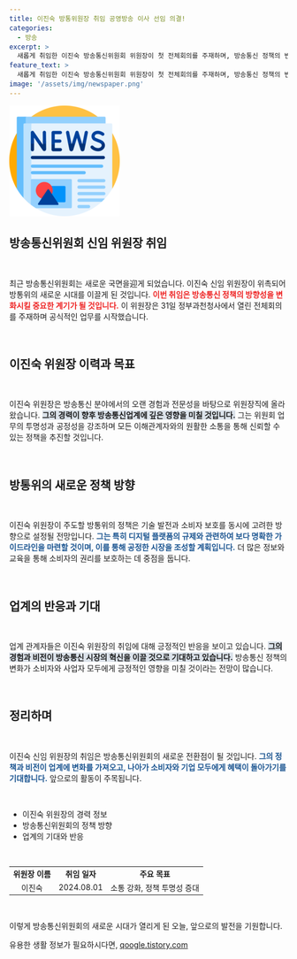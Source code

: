 ```yaml
---
title: 이진숙 방통위원장 취임 공영방송 이사 선임 의결!
categories:
  - 방송
excerpt: >
  새롭게 취임한 이진숙 방송통신위원회 위원장이 첫 전체회의를 주재하며, 방송통신 정책의 변화를 예고했습니다. 그녀의 리더십 아래 어떤 혁신이 이루어질지 주목됩니다!
feature_text: >
  새롭게 취임한 이진숙 방송통신위원회 위원장이 첫 전체회의를 주재하며, 방송통신 정책의 변화를 예고했습니다. 그녀의 리더십 아래 어떤 혁신이 이루어질지 주목됩니다!
image: '/assets/img/newspaper.png'
---
```


<p><img src="/assets/img/newspaper.png" alt="kimp 속보" /></p>

<h2 data-ke-size="size26">방송통신위원회 신임 위원장 취임</h2>

<p data-ke-size="size16">&nbsp;</p>

<p>최근 방송통신위원회는 새로운 국면을迎게 되었습니다. 이진숙 신임 위원장이 위촉되어 방통위의 새로운 시대를 이끌게 된 것입니다. <b><span style="color: #ee2323;">이번 취임은 방송통신 정책의 방향성을 변화시킬 중요한 계기가 될 것입니다.</span></b> 이 위원장은 31일 정부과천청사에서 열린 전체회의를 주재하며 공식적인 업무를 시작했습니다.</p>

<p data-ke-size="size16">&nbsp;</p>

<h2 data-ke-size="size26">이진숙 위원장 이력과 목표</h2>

<p data-ke-size="size16">&nbsp;</p>

<p>이진숙 위원장은 방송통신 분야에서의 오랜 경험과 전문성을 바탕으로 위원장직에 올라왔습니다. <b><span style="background-color: #21538527;">그의 경력이 향후 방송통신업계에 깊은 영향을 미칠 것입니다.</span></b> 그는 위원회 업무의 투명성과 공정성을 강조하며 모든 이해관계자와의 원활한 소통을 통해 신뢰할 수 있는 정책을 추진할 것입니다.</p>

<p data-ke-size="size16">&nbsp;</p>

<h2 data-ke-size="size26">방통위의 새로운 정책 방향</h2>

<p data-ke-size="size16">&nbsp;</p>

<p>이진숙 위원장이 주도할 방통위의 정책은 기술 발전과 소비자 보호를 동시에 고려한 방향으로 설정될 전망입니다. <b><span style="color: #1a5490;">그는 특히 디지털 플랫폼의 규제와 관련하여 보다 명확한 가이드라인을 마련할 것이며, 이를 통해 공정한 시장을 조성할 계획입니다.</span></b> 더 많은 정보와 교육을 통해 소비자의 권리를 보호하는 데 중점을 둡니다.</p>

<p data-ke-size="size16">&nbsp;</p>

<h2 data-ke-size="size26">업계의 반응과 기대</h2>

<p data-ke-size="size16">&nbsp;</p>

<p>업계 관계자들은 이진숙 위원장의 취임에 대해 긍정적인 반응을 보이고 있습니다. <b><span style="background-color: #21538527;">그의 경험과 비전이 방송통신 시장의 혁신을 이끌 것으로 기대하고 있습니다.</span></b> 방송통신 정책의 변화가 소비자와 사업자 모두에게 긍정적인 영향을 미칠 것이라는 전망이 많습니다.</p>

<p data-ke-size="size16">&nbsp;</p>

<h2 data-ke-size="size26">정리하며</h2>

<p data-ke-size="size16">&nbsp;</p>

<p>이진숙 신임 위원장의 취임은 방송통신위원회의 새로운 전환점이 될 것입니다. <b><span style="color: #1a5490;">그의 정책과 비전이 업계에 변화를 가져오고, 나아가 소비자와 기업 모두에게 혜택이 돌아가기를 기대합니다.</span></b> 앞으로의 활동이 주목됩니다. </p>

<p data-ke-size="size16">&nbsp;</p>

<ul>
    <li>이진숙 위원장의 경력 정보</li>
    <li>방송통신위원회의 정책 방향</li>
    <li>업계의 기대와 반응</li>
</ul>

<p data-ke-size="size16">&nbsp;</p>

<table>
    <tr>
        <td style="text-align: center; height: 17px;"><b>위원장 이름</b></td>
        <td style="text-align: center; height: 17px;"><b>취임 일자</b></td>
        <td style="text-align: center; height: 17px;"><b>주요 목표</b></td>
    </tr>
    <tr>
        <td style="text-align: center; height: 17px;">이진숙</td>
        <td style="text-align: center; height: 17px;">2024.08.01</td>
        <td style="text-align: center; height: 17px;">소통 강화, 정책 투명성 증대</td>
    </tr>
</table>

<p data-ke-size="size16">&nbsp;</p>

<p>이렇게 방송통신위원회의 새로운 시대가 열리게 된 오늘, 앞으로의 발전을 기원합니다. </p>
유용한 생활 정보가 필요하시다면, <a href="https://qoogle.tistory.com" rel="dofollow">qoogle.tistory.com</a>


